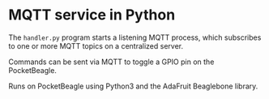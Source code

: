 # MQTT service in Python
The `handler.py` program starts a listening MQTT process, which subscribes to one or more MQTT topics on a centralized server.

Commands can be sent via MQTT to toggle a GPIO pin on the PocketBeagle.

Runs on PocketBeagle using Python3 and the AdaFruit Beaglebone library.